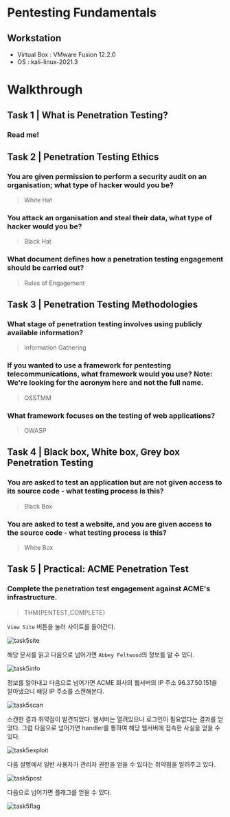 # Pentesting Fundamentals

## Workstation
- Virtual Box : VMware Fusion 12.2.0
- OS : kali-linux-2021.3

# Walkthrough
## Task 1 | What is Penetration Testing?
### Read me!

## Task 2 | Penetration Testing Ethics
### You are given permission to perform a security audit on an organisation; what type of hacker would you be?

> White Hat

### You attack an organisation and steal their data, what type of hacker would you be?

> Black Hat

### What document defines how a penetration testing engagement should be carried out?

> Rules of Engagement

## Task 3 | Penetration Testing Methodologies
### What stage of penetration testing involves using publicly available information?

> Information Gathering

### If you wanted to use a framework for pentesting telecommunications, what framework would you use? Note: We're looking for the acronym here and not the full name.

> OSSTMM

### What framework focuses on the testing of web applications?

> OWASP

## Task 4 | Black box, White box, Grey box Penetration Testing
### You are asked to test an application but are not given access to its source code - what testing process is this?

> Black Box

### You are asked to test a website, and you are given access to the source code - what testing process is this?

> White Box

## Task 5 | Practical: ACME Penetration Test 
### Complete the penetration test engagement against ACME's infrastructure.

> THM{PENTEST_COMPLETE}

`View Site` 버튼을 눌러 사이트를 들어간다.

![task5site]()

해당 문서를 읽고 다음으로 넘어가면 `Abbey Feltwood`의 정보를 알 수 있다.

![task5info]()

정보를 알아내고 다음으로 넘어가면 ACME 회사의 웹서버의 IP 주소 96.37.50.151을 알아냈으니 해당 IP 주소를 스캔해본다.

![task5scan]()

스캔한 결과 취약점이 발견되었다. 웹서버는 열려있으나 로그인이 필요없다는 결과를 얻었다. 그럼 다음으로 넘어가면 handler를 통하여 해당 웹서버에 접속한 사실을 얻을 수 있다.

![task5exploit]()

다음 설명에서 일반 사용자가 관리자 권한을 얻을 수 있다는 취약점을 알려주고 있다.

![task5post]()

다음으로 넘어가면 플래그를 얻을 수 있다.

![task5flag]()

